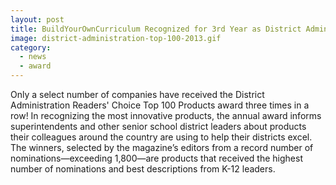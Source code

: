 ```yaml
---
layout: post
title: BuildYourOwnCurriculum Recognized for 3rd Year as District Administration Magazine's "Readers' Choice Top 100 Products" Award!
image: district-administration-top-100-2013.gif
category:
  - news
  - award
---
```


Only a select number of companies have received the District Administration Readers' Choice Top 100 Products award three times in a row! In recognizing the most innovative products, the annual award informs superintendents and other senior school district leaders about products their colleagues around the country are using to help their districts excel. The winners, selected by the magazine’s editors from a record number of nominations—exceeding 1,800—are products that received the highest number of nominations and best descriptions from K-12 leaders.
